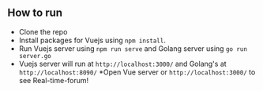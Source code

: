 ## How to run
* Clone the repo
* Install packages for Vuejs using `npm install`.
* Run Vuejs server using `npm run serve` and Golang server using `go run server.go`
* Vuejs server will run at `http://localhost:3000/` and Golang's at `http://localhost:8090/`
*Open Vue server or `http://localhost:3000/` to see Real-time-forum!